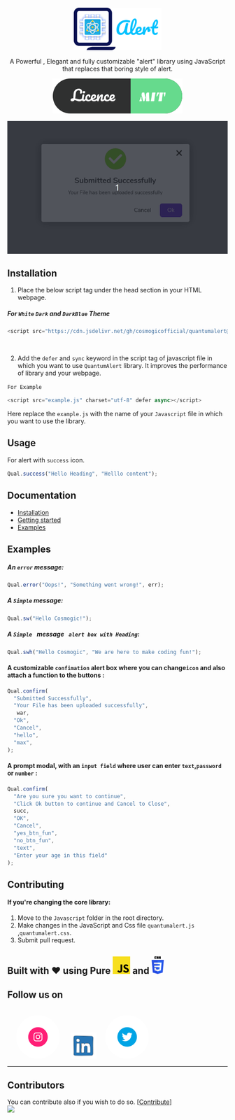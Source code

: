 <p align="center">
  <a href="https://quantumalert.cosmogic.com">
    <img alt="QuantumAlert" src="https://raw.githubusercontent.com/CosmogicOfficial/QuantumAlert/c23d657fd64891a5f841f66007afc4348bfa39d8/MDfiles/Logoalert.svg" width="200" title="QuantumAlert website">
  </a>
</p>

<p align="center" >
A Powerful , Elegant and fully customizable "alert" library using JavaScript that replaces that boring  style of alert. </p>

<p align="center" title="Licence MIT">

  <a href="https://github.com/CosmogicOfficial/QuantumAlert/blob/master/LICENSE">
    <img src="https://raw.githubusercontent.com/CosmogicOfficial/QuantumAlert/master/MDfiles/LICENCE.svg" />
  </a>

<p align="center">
  <img alt="A success modal" src="https://github.com/CosmogicOfficial/QuantumAlert/blob/master/MDfiles/QuantumAlert.gif?raw=true">
</p>

## Installation

1.  Place the below script tag under the head section in your HTML webpage.

##### For   `White` `Dark` and `DarkBlue` Theme

```javascript
<script src="https://cdn.jsdelivr.net/gh/cosmogicofficial/quantumalert@master/minfiles/quantumalert.js" charset="utf-8"></script>
```

<br>

2.  Add the `defer` and `sync` keyword in the  script tag of javascript file in which you want to use `QuantumAlert` library. It improves the performance of library and your webpage.

`For Example`

```javascript
<script src="example.js" charset="utf-8" defer async></script>
```

Here  replace the `example.js` with the name of your `Javascript` file in which you want to use the library.

## Usage

For alert with `success` icon.

```javascript
Qual.success("Hello Heading", "Helllo content");
```

## Documentation

-   [Installation](https://quantumalert.cosmogic.com/)
-   [Getting started](https://quantumalert.cosmogic.com/)
-   [Examples](https://quantumalert.cosmogic.com/demo.html)


## Examples

##### An `error` message:

```javascript
Qual.error("Oops!", "Something went wrong!", err);
```

##### A `Simple` message:

```javascript
Qual.sw("Hello Cosmogic!");
```

##### A `Simple ` message ` alert box with Heading`:  

```javascript
Qual.swh("Hello Cosmogic", "We are here to make coding fun!");
```

#### A customizable `confimation` alert box where you can change`icon`  and also attach a function to the buttons :

```javascript
Qual.confirm(
  "Submitted Successfully",
  "Your File has been uploaded successfully",
   war,
  "Ok",
  "Cancel",
  "hello",
  "max",
);
```

#### A prompt modal, with an `input field` where user can enter `text`,`password` or `number` :

```javascript
Qual.confirm(
  "Are you sure you want to continue",
  "Click Ok button to continue and Cancel to Close",
  succ,
  "OK",
  "Cancel",
  "yes_btn_fun",
  "no_btn_fun",
  "text",
  "Enter your age in this field"
);
```

## Contributing

#### If you're changing the core library:

1. Move to the `Javascript` folder in the root directory.
2.  Make changes in the JavaScript  and Css file `quantumalert.js` ,`quantumalert.css`.
3.  Submit pull request.

## Built with :heart: using Pure  <img src="https://raw.githubusercontent.com/CosmogicOfficial/QuantumAlert/master/MDfiles/javascript.svg" height="40px"></img> and <img src="https://raw.githubusercontent.com/CosmogicOfficial/QuantumAlert/master/MDfiles/css-3.svg" height="40px"></img>

## Follow us on
<br>
<a href="https://www.instagram.com/cosmogicofficial/"><img src="https://github.com/CosmogicOfficial/QuantumAlert/blob/master/MDfiles/instagram.gif?raw=true" height="100px" style="border-radius:50%;margin-left:20px;"/></a> <a href="https://www.linkedin.com/company/cosmogic/?viewAsMember=true"> <img src="https://github.com/CosmogicOfficial/QuantumAlert/blob/master/MDfiles/linked.gif?raw=true" height="100px" style="width:60px;height:60px;margin-left:20px;"/></a><a href="https://twitter.com/wearecosmogic"><img src="https://github.com/CosmogicOfficial/QuantumAlert/blob/master/MDfiles/twitter.gif?raw=true" height="100px" style="border-radius:250px; margin-left:20px;"/></a>

---

## Contributors

You can contribute also if you wish to do so.
 \[[Contribute](https://github.com/cosmogicofficial/quantumalert/graphs/contributors)]
<a href="https://github.com/cosmogicofficial/quantumalert/graphs/contributors"><img src="" /></a>
<br>
<a  href="https://github.com/cosmogicofficial/quantumalert/graphs/contributors">
  <img src="https://contributors-img.web.app/image?repo=cosmogicofficial/quantumalert" />
</a>
